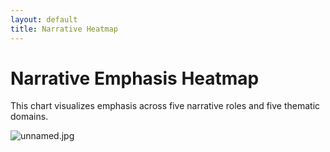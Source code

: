 ```yaml
---
layout: default
title: Narrative Heatmap
---
```


# Narrative Emphasis Heatmap

This chart visualizes emphasis across five narrative roles and five thematic domains.

![unnamed.jpg](../assets/images/unnamed.jpg)
